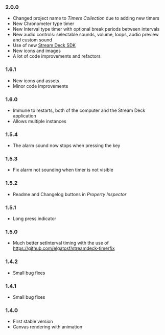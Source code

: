 ### 2.0.0
- Changed project name to *Timers Collection* due to adding new timers
- New Chronometer type timer
- New Interval type timer with optional break periods between intervals
- New audio controls: selectable sounds, volume, loops, audio preview and custom sound
- Use of new [Stream Deck SDK](https://github.com/elgatosf/streamdeck-javascript-sdk)
- New icons and images
- A lot of code improvements and refactors

### 1.6.1
- New icons and assets
- Minor code improvements

### 1.6.0
- Immune to restarts, both of the computer and the Stream Deck application
- Allows multiple instances

### 1.5.4
- The alarm sound now stops when pressing the key

### 1.5.3
- Fix alarm not sounding when timer is not visible

### 1.5.2
- Readme and Changelog buttons in *Property Inspector*

### 1.5.1
- Long press indicator

### 1.5.0
- Much better setInterval timing with the use of https://github.com/elgatosf/streamdeck-timerfix

### 1.4.2
- Small bug fixes

### 1.4.1
- Small bug fixes

### 1.4.0
- First stable version
- Canvas rendering with animation
